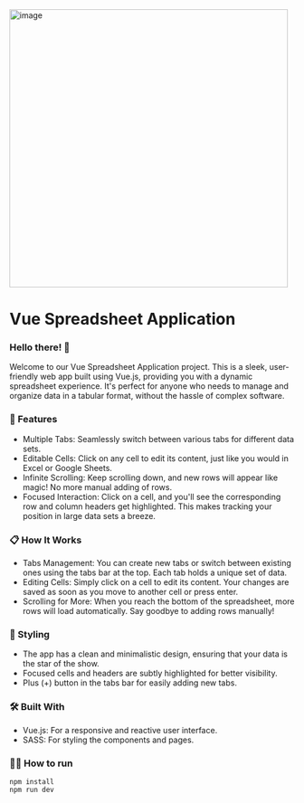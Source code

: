 <img width="492" alt="image" src="https://github.com/davislyu/FrontendSpreadSheetsProj/assets/27707434/d1c4f553-bc29-495f-a1ea-b7c423e3e3e2">

# Vue Spreadsheet Application

### Hello there! 👋 
Welcome to our Vue Spreadsheet Application project. 
This is a sleek, user-friendly web app built using Vue.js, providing you with a dynamic spreadsheet experience. It's perfect for anyone who needs to manage and organize data in a tabular format, without the hassle of complex software.

### 🚀 Features
- Multiple Tabs: Seamlessly switch between various tabs for different data sets.
- Editable Cells: Click on any cell to edit its content, just like you would in Excel or Google Sheets.
- Infinite Scrolling: Keep scrolling down, and new rows will appear like magic! No more manual adding of rows.
- Focused Interaction: Click on a cell, and you'll see the corresponding row and column headers get highlighted. This makes tracking your position in large data sets a breeze.

### 📋 How It Works
- Tabs Management: You can create new tabs or switch between existing ones using the tabs bar at the top. Each tab holds a unique set of data.
- Editing Cells: Simply click on a cell to edit its content. Your changes are saved as soon as you move to another cell or press enter.
- Scrolling for More: When you reach the bottom of the spreadsheet, more rows will load automatically. Say goodbye to adding rows manually!

### 🎨 Styling
- The app has a clean and minimalistic design, ensuring that your data is the star of the show.
- Focused cells and headers are subtly highlighted for better visibility.
- Plus (+) button in the tabs bar for easily adding new tabs.

### 🛠 Built With
- Vue.js: For a responsive and reactive user interface.
- SASS: For styling the components and pages.

### 🏃🏼 How to run
```
npm install
npm run dev 
```
